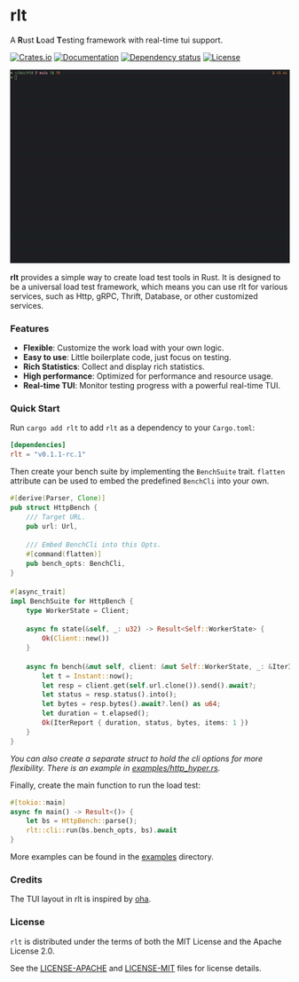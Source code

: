 # rlt


A **R**ust **L**oad **T**esting framework with real-time tui support.

[![Crates.io](https://img.shields.io/crates/v/rlt.svg)](https://crates.io/crates/rlt)
[![Documentation](https://docs.rs/rlt/badge.svg)](https://docs.rs/rlt/)
[![Dependency status](https://deps.rs/repo/github/wfxr/rlt/status.svg)](https://deps.rs/repo/github/wfxr/rlt)
[![License](https://img.shields.io/crates/l/csview.svg)](https://github.com/wfxr/rlt?tab=MIT-1-ov-file)

![Screenshot](https://raw.githubusercontent.com/wfxr/i/master/rlt-demo.gif)

**rlt** provides a simple way to create load test tools in Rust.
It is designed to be a universal load test framework, which means you can use
rlt for various services, such as Http, gRPC, Thrift, Database, or other customized services.

### Features

- **Flexible**: Customize the work load with your own logic.
- **Easy to use**: Little boilerplate code, just focus on testing.
- **Rich Statistics**: Collect and display rich statistics.
- **High performance**: Optimized for performance and resource usage.
- **Real-time TUI**: Monitor testing progress with a powerful real-time TUI.

### Quick Start

Run `cargo add rlt` to add `rlt` as a dependency to your `Cargo.toml`:

```toml
[dependencies]
rlt = "v0.1.1-rc.1"
```

Then create your bench suite by implementing the `BenchSuite` trait.
`flatten` attribute can be used to embed the predefined `BenchCli` into your own.

```rust
#[derive(Parser, Clone)]
pub struct HttpBench {
    /// Target URL.
    pub url: Url,

    /// Embed BenchCli into this Opts.
    #[command(flatten)]
    pub bench_opts: BenchCli,
}

#[async_trait]
impl BenchSuite for HttpBench {
    type WorkerState = Client;

    async fn state(&self, _: u32) -> Result<Self::WorkerState> {
        Ok(Client::new())
    }

    async fn bench(&mut self, client: &mut Self::WorkerState, _: &IterInfo) -> Result<IterReport> {
        let t = Instant::now();
        let resp = client.get(self.url.clone()).send().await?;
        let status = resp.status().into();
        let bytes = resp.bytes().await?.len() as u64;
        let duration = t.elapsed();
        Ok(IterReport { duration, status, bytes, items: 1 })
    }
}
```

*You can also create a separate struct to hold the cli options for more flexibility. There is an example in [examples/http_hyper.rs](examples/http_hyper.rs).*

Finally, create the main function to run the load test:

```rust
#[tokio::main]
async fn main() -> Result<()> {
    let bs = HttpBench::parse();
    rlt::cli::run(bs.bench_opts, bs).await
}
```

More examples can be found in the [examples](examples) directory.

### Credits

The TUI layout in rlt is inspired by [oha](https://github.com/hatoo/oha).

### License

`rlt` is distributed under the terms of both the MIT License and the Apache License 2.0.

See the [LICENSE-APACHE](LICENSE-APACHE) and [LICENSE-MIT](LICENSE-MIT) files for license details.
